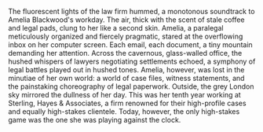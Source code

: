 The fluorescent lights of the law firm hummed, a monotonous soundtrack to Amelia Blackwood's workday.  The air, thick with the scent of stale coffee and legal pads, clung to her like a second skin.  Amelia, a paralegal meticulously organized and fiercely pragmatic, stared at the overflowing inbox on her computer screen.  Each email, each document, a tiny mountain demanding her attention.  Across the cavernous, glass-walled office, the hushed whispers of lawyers negotiating settlements echoed, a symphony of legal battles played out in hushed tones.  Amelia, however, was lost in the minutiae of her own world: a world of case files, witness statements, and the painstaking choreography of legal paperwork. Outside, the grey London sky mirrored the dullness of her day.  This was her tenth year working at Sterling, Hayes & Associates, a firm renowned for their high-profile cases and equally high-stakes clientele.  Today, however, the only high-stakes game was the one she was playing against the clock.
